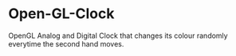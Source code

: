 # Open-GL-Clock
OpenGL Analog and Digital Clock that changes its colour randomly everytime the second hand moves.
